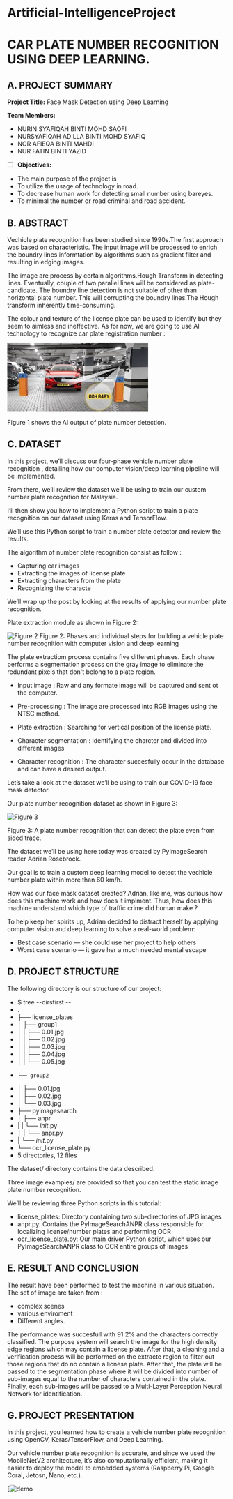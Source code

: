 # Artificial-IntelligenceProject
# CAR PLATE NUMBER RECOGNITION USING DEEP LEARNING. 

## A. PROJECT SUMMARY

**Project Title:** Face Mask Detection using Deep Learning

**Team Members:** 
-   NURIN SYAFIQAH BINTI MOHD SAOFI
- NURSYAFIQAH ADILLA BINTI MOHD SYAFIQ
- NOR AFIEQA BINTI MAHDI
- NUR FATIN BINTI YAZID


- [ ] **Objectives:**
- The main purpose of the project is 
- To utilize the usage of technology in road. 
- To decrease human work for detecting small number using bareyes.
- To minimal the number or road criminal and road accident. 


##  B. ABSTRACT 

Vechicle plate recognition has been studied since 1990s.The first approach was based on characteristic. The input image will be processed to enrich the boundry lines informtation by algorithms such as gradient filter and resulting in edging images. 

The image are process by certain algorithms.Hough Transform in detecting lines. Eventually, couple of two parallel lines will be considered as plate-candidate. The boundry line detection is not suitable of other than horizontal plate number. This will corrupting the boundry lines.The Hough transform inherently time-consuming. 

The colour and texture of the license plate can be used to identify but they seem to aimless and ineffective. 
As for now, we are going to use AI technology to recognize car plate registration number :  

![Coding](https://github.com/nursyafiqahJackson/Artificial-IntelligenceProject/blob/6e1c16d7ed3c9d5c3b4bf23188352611832c0409/download%20(2).jfif)


Figure 1 shows the AI output of plate number detection.


## C.  DATASET

In this project, we’ll discuss our four-phase vehicle number plate recognition , detailing how our computer vision/deep learning pipeline will be implemented.

From there, we’ll review the dataset we’ll be using to train our custom number plate recognition for Malaysia.

I’ll then show you how to implement a Python script to train a plate recognition on our dataset using Keras and TensorFlow.

We’ll use this Python script to train a number plate detector and review the results.

The algorithm of number plate recognition consist as follow : 

- Capturing car images
- Extracting the images of license plate
- Extracting characters from the plate
- Recognizing the characte

We’ll wrap up the post by looking at the results of applying our number plate recognition.


Plate extraction module as shown in Figure 2:

![Figure 2](https://www.google.com/url?sa=i&url=https%3A%2F%2Fwww.sciencedirect.com%2Fscience%2Farticle%2Fpii%2FS0167865519303216&psig=AOvVaw1WoDD7gUYVHV2S4FEz6He9&ust=1618709676149000&source=images&cd=vfe&ved=0CAIQjRxqFwoTCNCQqfSRhPACFQAAAAAdAAAAABAR)
Figure 2: Phases and individual steps for building a vehicle plate number recognition with computer vision and deep learning 

The plate extractiom process contains five different phases. Each phase performs a segmentation process on the gray image to eliminate the redundant pixels that don't belong to a plate region. 

- Input image : Raw and any formate image will be captured and sent ot the computer. 

- Pre-processing : The image are processed into RGB images using the NTSC method. 

- Plate extraction : Searching for vertical position of the license plate.

- Character segmentation : Identifying the charcter and divided into different images

- Character recognition : The character succesfully occur in the database and can have a desired output. 

Let’s take a look at the dataset we’ll be using to train our COVID-19 face mask detector.


Our plate number recognition dataset as shown in Figure 3:

![Figure 3]( https://www.pyimagesearch.com/wp-content/uploads/2020/04/face_mask_detection_dataset.jpg )

Figure 3: A plate number recognition that can detect the plate even from sided trace. 

The dataset we’ll be using here today was created by PyImageSearch reader Adrian Rosebrock.

Our goal is to train a custom deep learning model to detect the vechicle number plate within more than 60 km/h. 

How was our face mask dataset created?
Adrian, like me, was curious how does this machine work and how does it implment. Thus, how does this machine understand which type of traffic crime did human make ? 

To help keep her spirits up, Adrian decided to distract herself by applying computer vision and deep learning to solve a real-world problem:

- Best case scenario — she could use her project to help others
- Worst case scenario — it gave her a much needed mental escape


## D.   PROJECT STRUCTURE

The following directory is our structure of our project:
- $ tree --dirsfirst --
- .
- ├── license_plates
- │   ├── group1
- │   |   ├── 0.01.jpg
- │   |   ├── 0.02.jpg
- │   |   ├── 0.03.jpg
- │   |   ├── 0.04.jpg
- │   |   └── 0.05.jpg
-     └── group2
- │       ├── 0.01.jpg
- │       ├── 0.02.jpg
- │       └── 0.03.jpg
- ├── pyimagesearch
- │   ├── anpr
- |   |   └── _init_.py
- │   |   └── anpr.py 
- |   └──  _init_.py
- └── ocr_license_plate.py
- 5 directories, 12 files


The dataset/ directory contains the data described.

Three image examples/ are provided so that you can test the static image plate number recognition.

We’ll be reviewing three Python scripts in this tutorial:

- license_plates: Directory containing two sub-directories of JPG images
- anpr.py: Contains the PyImageSearchANPR class responsible for localizing license/number plates and performing OCR
- ocr_license_plate.py: Our main driver Python script, which uses our PyImageSearchANPR class to OCR entire groups of images


## E.  RESULT AND CONCLUSION

The result have been performed to test the machine in various situation. The set of image are taken from :
- complex scenes
- various enviroment
- Different angles. 

The performance was succesfull with 91.2% and the characters correctly classified. The purpose system will search the image for the high density edge regions which may contain a license plate. After that, a cleaning and a verification process will be performed on the extracte region to filter out those regions that do no contain a licnese plate. After that, the plate will be passed to the segmentation phase where it will be divided into number of sub-images equal to the number of characters contained in the plate. Finally, each sub-images will be passed to a Multi-Layer Perception Neural Network for identification. 


## G.   PROJECT PRESENTATION 

In this project, you learned how to create a vehicle number plate recognition using OpenCV, Keras/TensorFlow, and Deep Learning.


Our vehicle number plate recognition is accurate, and since we used the MobileNetV2 architecture, it’s also computationally efficient, making it easier to deploy the model to embedded systems (Raspberry Pi, Google Coral, Jetosn, Nano, etc.).

[![demo](https://www.youtube.com/watch?v=nIq88fVd27k&ab_channel=TanWenXiang"demo")




